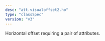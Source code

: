 ```yaml
---
desc: "att.visualoffset2.ho"
type: "classSpec"
version: "v3"
---
```


Horizontal offset requiring a pair of attributes.